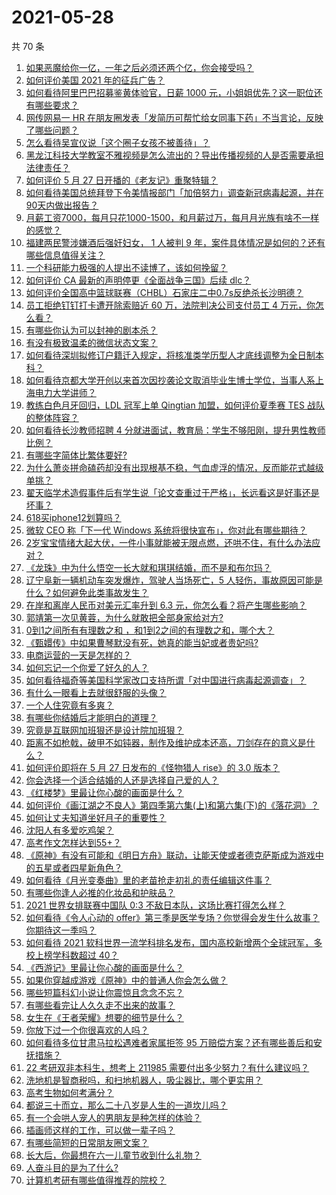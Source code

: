 # 2021-05-28

共 70 条

<!-- BEGIN -->
<!-- 最后更新时间 Fri May 28 2021 07:14:11 GMT+0800 (China Standard Time) -->

1. [如果恶魔给你一亿，一年之后必须还两个亿，你会接受吗？](https://www.zhihu.com/question/392418796)
2. [如何评价美国 2021 年的征兵广告？](https://www.zhihu.com/question/461629217)
3. [如何看待阿里巴巴招募鉴黄体验官，日薪 1000
   元，小姐姐优先？这一职位还有哪些要求？](https://www.zhihu.com/question/461654968)
4. [网传网易一 HR
   在朋友圈发表「发简历可帮忙给女同事下药」不当言论，反映了哪些问题？](https://www.zhihu.com/question/461710464)
5. [怎么看待吴宣仪说「这个圈子女孩不被善待」？](https://www.zhihu.com/question/461702905)
6. [黑龙江科技大学教室不雅视频是怎么流出的？导出传播视频的人是否需要承担法律责任？](https://www.zhihu.com/question/461646094)
7. [如何评价 5 月 27 日开播的《老友记》重聚特辑？](https://www.zhihu.com/question/461638513)
8. [如何看待美国总统拜登下令美情报部门「加倍努力」调查新冠病毒起源，并在90天内做出报告？](https://www.zhihu.com/question/461618517)
9. [月薪工资7000，每月只花1000-1500，和月薪过万，每月月光族有啥不一样的感觉？](https://www.zhihu.com/question/392697045)
10. [福建两民警涉嫌酒后强奸妇女， 1 人被判 9
    年，案件具体情况是如何的？还有哪些信息值得关注？](https://www.zhihu.com/question/461643644)
11. [一个科研能力极强的人提出不读博了，该如何挽留？](https://www.zhihu.com/question/461395135)
12. [如何评价 CA 最新的声明停更《全面战争三国》后续 dlc？](https://www.zhihu.com/question/461765337)
13. [如何评价全国高中篮球联赛（CHBL）石家庄二中0.7s反绝杀长沙明德？](https://www.zhihu.com/question/460456997)
14. [员工拒绝钉钉打卡遭开除索赔近 60 万，法院判决公司支付员工 4
    万元，你怎么看？](https://www.zhihu.com/question/461485904)
15. [有哪些你认为可以封神的剧本杀？](https://www.zhihu.com/question/448538675)
16. [有没有极致温柔的微信状态文案？](https://www.zhihu.com/question/449122893)
17. [如何看待深圳拟修订户籍迁入规定，将核准类学历型人才底线调整为全日制本科？](https://www.zhihu.com/question/461483001)
18. [如何看待京都大学开创以来首次因抄袭论文取消毕业生博士学位，当事人系上海电力大学讲师？](https://www.zhihu.com/question/461424721)
19. [教练白色月牙回归，LDL 冠军上单 Qingtian 加盟，如何评价夏季赛 TES
    战队的整体阵容？](https://www.zhihu.com/question/461563164)
20. [如何看待长沙教师招聘 4
    分就进面试，教育局：学生不够阳刚，提升男性教师比例？](https://www.zhihu.com/question/461547536)
21. [有哪些字简体比繁体要好?](https://www.zhihu.com/question/459988186)
22. [为什么萧炎拼命磕药却没有出现根基不稳，气血虚浮的情况，反而能花式越级单挑？](https://www.zhihu.com/question/461264979)
23. [翟天临学术造假事件后有学生说「论文查重过于严格」，长远看这是好事还是坏事？](https://www.zhihu.com/question/461305806)
24. [618买iphone12划算吗？](https://www.zhihu.com/question/458591246)
25. [微软 CEO 称「下一代 Windows
    系统将很快宣布」，你对此有哪些期待？](https://www.zhihu.com/question/461439249)
26. [2岁宝宝情绪大起大伏，一件小事就能被无限点燃，还哄不住，有什么办法应对？](https://www.zhihu.com/question/458309260)
27. [《龙珠》中为什么悟空一长大就和琪琪结婚，而不是和布尔玛？](https://www.zhihu.com/question/295712652)
28. [辽宁阜新一辆机动车突发爆炸，驾驶人当场死亡，5
    人轻伤，事故原因可能是什么？如何避免此类事故发生？](https://www.zhihu.com/question/461279720)
29. [在岸和离岸人民币对美元汇率升到 6.3
    元，你怎么看？将产生哪些影响？](https://www.zhihu.com/question/461501137)
30. [郭靖第一次见黄蓉，为什么就敢把全部身家给对方?](https://www.zhihu.com/question/423933346)
31. [0到1之间所有有理数之和 ，和1到2之间的有理数之和，哪个大？](https://www.zhihu.com/question/454607643)
32. [《甄嬛传》中如果曹琴默没有死，她真的能当妃或者贵妃吗?](https://www.zhihu.com/question/460988846)
33. [电商运营的一天是怎样的？](https://www.zhihu.com/question/26504506)
34. [如何忘记一个你爱了好久的人？](https://www.zhihu.com/question/455348581)
35. [如何看待福奇等美国科学家改口支持所谓「对中国进行病毒起源调查」？](https://www.zhihu.com/question/461340656)
36. [有什么一眼看上去就很舒服的头像？](https://www.zhihu.com/question/377658010)
37. [一个人住究竟有多爽？](https://www.zhihu.com/question/459287794)
38. [有哪些你结婚后才能明白的道理？](https://www.zhihu.com/question/454665844)
39. [究竟是互联网加班狠还是设计院加班狠？](https://www.zhihu.com/question/461283075)
40. [距离不如枪戟，破甲不如钝器，制作及维护成本还高，刀剑存在的意义是什么？](https://www.zhihu.com/question/458992980)
41. [如何评价即将在 5 月 27 日发布的《怪物猎人 rise》的 3.0
    版本？](https://www.zhihu.com/question/461583640)
42. [你会选择一个适合结婚的人还是选择自己爱的人？](https://www.zhihu.com/question/458714510)
43. [《红楼梦》里最让你心酸的画面是什么？](https://www.zhihu.com/question/458515278)
44. [如何评价《画江湖之不良人》第四季第六集(上)和第六集(下)的《落花洞》？](https://www.zhihu.com/question/460592898)
45. [如何让丈夫知道坐好月子的重要性？](https://www.zhihu.com/question/457993190)
46. [沈阳人有多爱吃鸡架？](https://www.zhihu.com/question/57705226)
47. [高考作文怎样达到55+？](https://www.zhihu.com/question/312917647)
48. [《原神》有没有可能和《明日方舟》联动，让能天使或者德克萨斯成为游戏中的五星或者四星新角色？](https://www.zhihu.com/question/461119055)
49. [如何看待《月光变奏曲》里的老苗抢走初礼的责任编辑这件事？](https://www.zhihu.com/question/461471435)
50. [有哪些你逢人必推的化妆品和护肤品？](https://www.zhihu.com/question/456607214)
51. [2021 世界女排联赛中国队 0:3
    不敌日本队，这场比赛打得怎么样？](https://www.zhihu.com/question/461567305)
52. [如何看待《令人心动的
    offer》第三季是医学专场？你觉得会发生什么故事？你期待这一季吗？](https://www.zhihu.com/question/460513460)
53. [如何看待 2021 软科世界一流学科排名发布，国内高校新增两个全球冠军，多校上榜学科数超过
    40？](https://www.zhihu.com/question/461491304)
54. [《西游记》里最让你心酸的画面是什么？](https://www.zhihu.com/question/459544693)
55. [如果你穿越成游戏《原神》中的普通人你会怎么做？](https://www.zhihu.com/question/461164848)
56. [哪些短篇科幻小说让你震惊且念念不忘？](https://www.zhihu.com/question/41047159)
57. [有哪些看完让人久久走不出来的故事？](https://www.zhihu.com/question/432644392)
58. [女生在《王者荣耀》想要的细节是什么？](https://www.zhihu.com/question/457200823)
59. [你放下过一个你很喜欢的人吗？](https://www.zhihu.com/question/459610318)
60. [如何看待多位甘肃马拉松遇难者家属拒签 95
    万赔偿方案？还有哪些善后和安抚措施？](https://www.zhihu.com/question/461465423)
61. [22 考研双非本科生，想考上 211985
    需要付出多少努力？有什么建议吗？](https://www.zhihu.com/question/461472395)
62. [洗地机是智商税吗，和扫地机器人，吸尘器比，哪个更实用？](https://www.zhihu.com/question/418512921)
63. [高考生物如何考满分？](https://www.zhihu.com/question/288737846)
64. [都说三十而立，那么二十八岁是人生的一道坎儿吗？](https://www.zhihu.com/question/459368115)
65. [有一个会哄人宠人的男朋友是种怎样的体验？](https://www.zhihu.com/question/35799218)
66. [插画师这样的工作，可以做一辈子吗？](https://www.zhihu.com/question/51179983)
67. [有哪些简短的日常朋友圈文案？](https://www.zhihu.com/question/458919267)
68. [长大后，你最想在六一儿童节收到什么礼物？](https://www.zhihu.com/question/460261568)
69. [人奋斗目的是为了什么?](https://www.zhihu.com/question/459060034)
70. [计算机考研有哪些值得推荐的院校？](https://www.zhihu.com/question/41164706)

<!-- END -->
